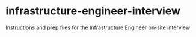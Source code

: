 # infrastructure-engineer-interview
Instructions and prep files for the Infrastructure Engineer on-site interview
